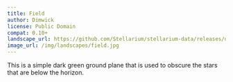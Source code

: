 ```yaml
---
title: Field
author: Dimwick
license: Public Domain
compat: 0.10+
landscape_url: https://github.com/Stellarium/stellarium-data/releases/download/landscapes/field.zip
image_url: /img/landscapes/field.jpg
---
```

This is a simple dark green ground plane that is used to obscure the stars that are below the horizon.
